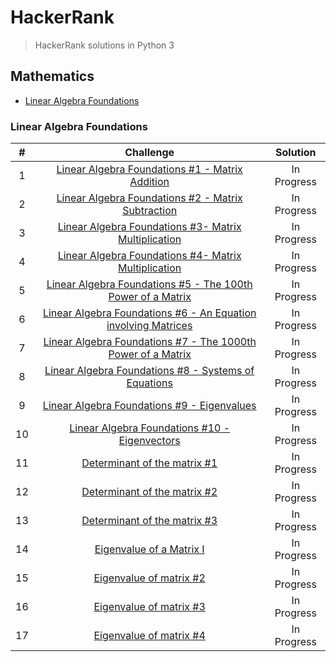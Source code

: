 # HackerRank

> HackerRank solutions in Python 3

## Mathematics

* [Linear Algebra Foundations](#linear-algebra-foundations)


### Linear Algebra Foundations
\# | Challenge | Solution
:---:|:---:|:---:
1 | [Linear Algebra Foundations #1 - Matrix Addition](https://www.hackerrank.com/challenges/linear-algebra-foundations-1) | In Progress
2 | [Linear Algebra Foundations #2 - Matrix Subtraction](https://www.hackerrank.com/challenges/linear-algebra-foundations-1-matrix-subtraction) | In Progress
3 | [Linear Algebra Foundations #3- Matrix Multiplication](https://www.hackerrank.com/challenges/linear-algebra-foundations-3-matrix-multiplication) | In Progress
4 | [Linear Algebra Foundations #4- Matrix Multiplication](https://www.hackerrank.com/challenges/linear-algebra-foundations-4-matrix-multiplication) | In Progress
5 | [Linear Algebra Foundations #5 - The 100th Power of a Matrix](https://www.hackerrank.com/challenges/linear-algebra-foundations-5-the-100th-power-of-a-matrix) | In Progress
6 | [Linear Algebra Foundations #6 - An Equation involving Matrices](https://www.hackerrank.com/challenges/linear-algebra-foundations-6-the-nsupthsup-power-of-a-matrix) | In Progress
7 | [Linear Algebra Foundations #7 - The 1000th Power of a Matrix](https://www.hackerrank.com/challenges/linear-algebra-foundations-7-the-1000th-power-of-a-matrix) | In Progress
8 | [Linear Algebra Foundations #8 - Systems of Equations](https://www.hackerrank.com/challenges/linear-algebra-fundamentals-8-systems-of-equations) | In Progress
9 | [Linear Algebra Foundations #9 - Eigenvalues](https://www.hackerrank.com/challenges/linear-algebra-fundamentals-9-eigenvalues) | In Progress
10 | [Linear Algebra Foundations #10 - Eigenvectors](https://www.hackerrank.com/challenges/linear-algebra-fundamentals-10-eigenvectors) | In Progress
11 | [Determinant of the matrix #1](https://www.hackerrank.com/challenges/determinant-of-the-matrix-1) | In Progress
12 | [Determinant of the matrix #2](https://www.hackerrank.com/challenges/determinant-of-the-matrix-2) | In Progress
13 | [Determinant of the matrix #3](https://www.hackerrank.com/challenges/determinant-of-the-matrix-3) | In Progress
14 | [Eigenvalue of a Matrix I](https://www.hackerrank.com/challenges/eigenvalue-of-matrix-1) | In Progress
15 | [Eigenvalue of matrix #2](https://www.hackerrank.com/challenges/eigenvalue-of-matrix-2) | In Progress
16 | [Eigenvalue of matrix #3](https://www.hackerrank.com/challenges/eigenvalues-of-matrix-3) | In Progress
17 | [Eigenvalue of matrix #4](https://www.hackerrank.com/challenges/eigenvalues-of-matrix-4) | In Progress
